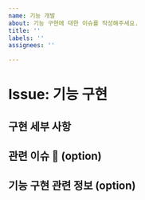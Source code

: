 ```yaml
---
name: 기능 개발
about: 기능 구현에 대한 이슈를 작성해주세요.
title: ''
labels: ''
assignees: ''

---
```


# Issue: 기능 구현

## 구현 세부 사항


## 관련 이슈 📎 (option)
<!-- 관련이슈가 있다면 주석을 해제하고 지우고 # 뒤에 관련된 이슈의 넘버를 적어주세요. -->
<!-- IssueNumber : # -->

## 기능 구현 관련 정보 (option)
<!-- 기능 구현에 관한 정보를 얻은 곳의 url을 적어주세요 없다면 비워놓으면 됩니다. -->
